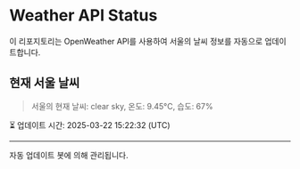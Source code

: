 
# Weather API Status

이 리포지토리는 OpenWeather API를 사용하여 서울의 날씨 정보를 자동으로 업데이트합니다.

## 현재 서울 날씨
> 서울의 현재 날씨: clear sky, 온도: 9.45°C, 습도: 67%

⏳ 업데이트 시간: 2025-03-22 15:22:32 (UTC)

---
자동 업데이트 봇에 의해 관리됩니다.
